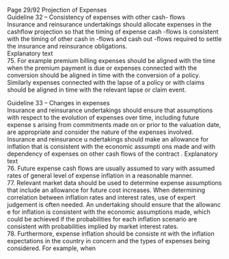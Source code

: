  
Page 29/92 
Projection of Expenses  
Guideline 32 – Consistency of expenses with other cash- flows  
Insurance and reinsurance undertakings should allocate expenses in the cashflow projection 
so that the timing of expense cash -flows is consistent with the  timing of other cash in -flows 
and cash out -flows required to settle the insurance and reinsurance obligations.  
Explanatory text  
75. For example  premium billing expenses should be aligned with the time when the premium 
payment is due or expenses connected with the conversion should be aligned in time with 
the conversion of a policy. Similarly expenses connected with the lapse of a policy or with claims should be aligned in time with the relevant lapse or claim event.  
 
Guideline 33 – Changes in expenses  
Insurance and reinsurance undertakings should ensure that assumptions with respect to the 
evolution of expenses over time, including future expense s arising from commitments made 
on or prior to the valuation date, are appropriate and consider the nature of the expenses 
involved. Insurance and reinsurance u ndertakings should make an allowance for inflation that 
is consistent with the economic assumpti ons made and with dependency of expenses on other 
cash flows of the contract . 
Explanatory text  
76. Future expense cash flows are usually assumed to vary with assumed rates of general level of expense inflation in a reasonable manner.  
77. Relevant market data should be used to determine expense assumptions that include an allowance for future cost increases. When determining correlation between inflation rates 
and interest rates, use of expert judgement is often needed. An undertaking should ensure 
that the allowanc e for inflation is consistent with the economic assumptions made, which 
could be achieved if the probabilities for each inflation scenario are consistent with 
probabilities implied by market interest rates.  
78. Furthermore, expense inflation should be consiste nt with the inflation expectations in the 
country in concern and the types of expenses being considered. For example, when 
